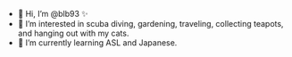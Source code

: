 - 👋 Hi, I’m @blb93 ✨
- 👀 I’m interested in scuba diving, gardening, traveling, collecting teapots, and hanging out with my cats. 
- 🌱 I’m currently learning ASL and Japanese.  
